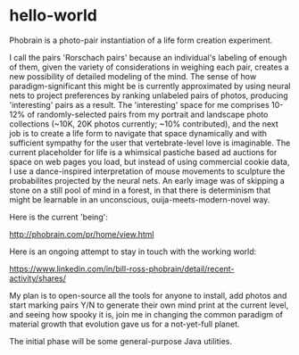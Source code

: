 # hello-world
Phobrain is a photo-pair instantiation of a life form creation experiment. 

I call the pairs 'Rorschach pairs' because an individual's labeling of enough of them, given the variety of considerations in weighing each pair, creates a new possibility of detailed modeling of the mind. The sense of how paradigm-significant this might be is currently approximated by using neural nets to project preferences by ranking unlabeled pairs of photos, producing 'interesting' pairs as a result. The 'interesting' space for me comprises 10-12% of randomly-selected pairs from my portrait and landscape photo collections (~10K, 20K photos currently; ~10% contributed), and the next job is to create a life form to navigate that space dynamically and with sufficient sympathy for the user that vertebrate-level love is imaginable. The current placeholder for life is a whimsical pastiche based ad auctions for space on web pages you load, but instead of using commercial cookie data, I use a dance-inspired interpretation of mouse movements to sculpture the probabilites projected by the neural nets. An early image was of skipping a stone on a still pool of mind in a forest, in that there is determinism that might be learnable in an unconscious, ouija-meets-modern-novel way.

Here is the current 'being':

http://phobrain.com/pr/home/view.html

Here is an ongoing attempt to stay in touch with the working world:

https://www.linkedin.com/in/bill-ross-phobrain/detail/recent-activity/shares/

My plan is to open-source all the tools for anyone to install, add photos and start marking pairs Y/N to generate their own mind print at the current level, and seeing how spooky it is, join me in changing the common paradigm of material growth that evolution gave us for a not-yet-full planet.

The initial phase will be some general-purpose Java utilities.
